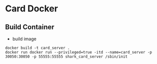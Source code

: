 # Card Docker
## Build Container
* build image
```
docker build -t card_server . 
docker run docker run --privileged=true -itd --name=card_server -p 30050:30050 -p 55555:55555 shark_card_server /sbin/init
```